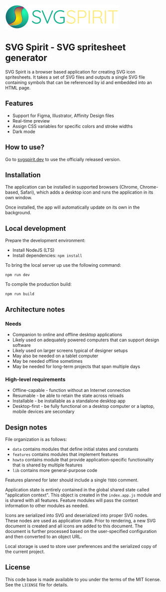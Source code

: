 ![SVG Spirit logo](img/logo.svg)

# SVG Spirit - SVG spritesheet generator

SVG Spirit is a browser based application for creating SVG icon spritesheets. It
takes a set of SVG files and outputs a single SVG file containing symbols that
can be referenced by id and embedded into an HTML page.

## Features

- Support for Figma, Illustrator, Affinity Design files
- Real-time preview
- Assign CSS variables for specific colors and stroke widths
- Dark mode

## How to use?

Go to [svgspirit.dev](https://svgspirit.dev/) to use the officially released
version.

## Installation

The application can be installed in supported browsers (Chrome, Chrome-based,
Safari), which adds a desktop icon and runs the application in its own window.

Once installed, the app will automatically update on its own in the background.

## Local development

Prepare the development environment:

- Install NodeJS (LTS)
- Install dependencies: `npm install`

To bring the local server up use the following command:

```shell
npm run dev
```

To compile the production build:

```shell
npm run build
```

## Architecture notes

### Needs

- Companion to online and offline desktop applications
- Likely used on adequately powered computers that can support design software
- Likely used on larger screens typical of designer setups
- May also be needed on a tablet computer
- May be needed offline sometimes
- May be needed for long-term projects that span multiple days

### High-level requirements

- Offline-capable - function without an Internet connection
- Resumable - be able to retain the state across reloads
- Installable - be installable as a standalone desktop app
- Desktop-first - be fully functional on a desktop computer or a laptop, mobile
  devices are secondary

## Design notes

File organization is as follows:

- `data` contains modules that define initial states and constants
- `features` contains modules that implement features
- `howto` contains module that provide application-specific functionality 
  that is shared by multiple features
- `lib` contains more general-purpose code

Features planned for later should include a single `TODO` comment.

Application state is entirely contained in the global shared state called 
"application context". This object is created in the `index.app.js` module 
and is shared with all features. Feature modules will pass the context 
information to other modules as needed.

Icons are serialized into SVG and deserialized into proper SVG nodes. These 
nodes are used as application state. Prior to rendering, a new SVG document 
is created and all icons are added to this document. The document is further 
processed based on the user-specified configuration and then converted to an 
object URL.

Local storage is used to store user preferences and the serialized copy of 
the current project.

## License

This code base is made available to you under the terms of the MIT license. 
See the `LICENSE` file for details.
